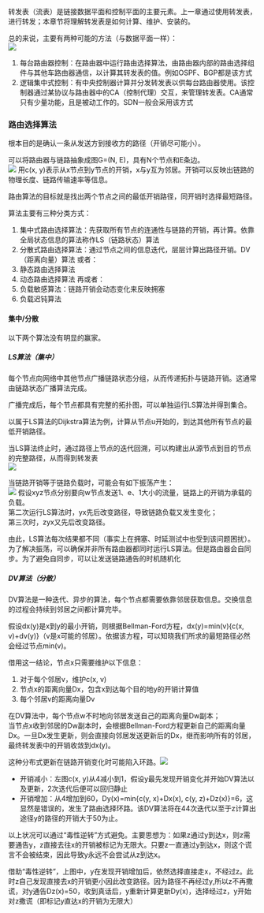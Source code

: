 
转发表（流表）是链接数据平面和控制平面的主要元素。上一章通过使用转发表，进行转发；本章节将理解转发表是如何计算、维护、安装的。

总的来说，主要有两种可能的方法（与数据平面一样）：      
![](Screenshot_2024-12-25-08-17-39-326_com.flyersoft.moonreaderp.png)
1. 每台路由器控制：在路由器中运行路由选择算法，由路由器内部的路由选择组件与其他车路由器通信，以计算其转发表的值。例如OSPF、BGP都是该方式
2. 逻辑集中式控制：有中央控制器计算并分发转发表以供每台路由器使用。该控制器通过某协议与路由器中的CA（控制代理）交互，来管理转发表。CA通常只有少量功能，且是被动工作的。SDN一般会采用该方式

### 路由选择算法

根本目的是确认一条从发送方到接收方的路径（开销尽可能小）。  

可以将路由器与链路抽象成图G=(N, E)，具有N个节点和E条边。  
![](Screenshot_2024-12-25-08-51-03-604_md.obsidian.png)
用c(x, y)表示从x节点到y节点的开销，x与y互为邻居。开销可以反映出链路的物理长度、链路传输速率等信息。

路由算法的目标就是找出两个节点之间的最低开销路径，同开销时选择最短路径。

算法主要有三种分类方式：
1. 集中式路由选择算法：先获取所有节点的连通性与链路的开销，再计算。依靠全局状态信息的算法称作LS（链路状态）算法
2. 分散式路由选择算法：通过节点之间的信息迭代，层层计算出路径开销。DV（距离向量）算法
或者：  
1. 静态路由选择算法
2. 动态路由选择算法
再或者：  
1. 负载敏感算法：链路开销会动态变化来反映拥塞
2. 负载迟钝算法

#### 集中/分散

以下两个算法没有明显的赢家。
##### LS算法（集中）
每个节点向网络中其他节点广播链路状态分组，从而传递拓扑与链路开销。这通常由链路状态广播算法完成。

广播完成后，每个节点都具有完整的拓扑图，可以单独运行LS算法并得到集合。

以属于LS算法的Dijkstra算法为例，计算从节点u开始的，到达其他所有节点的最低开销路径。  

当LS算法终止时，通过路径上节点的迭代回溯，可以构建出从源节点到目的节点的完整路径，从而得到转发表  
![](b4fe9a36d11104473f568c1d42423cd2.png)

当链路开销等于链路负载时，可能会有如下振荡产生：  
![](9bcaaa0a0c7622084b486b934e029763.png)
假设xyz节点分别要向w节点发送1、e、1大小的流量，链路上的开销为承载的负载。  
第二次运行LS算法时，yx先后改变路径，导致链路负载又发生变化；   
第三次时，zyx又先后改变路径。  

由此，LS算法每次结果都不同（事实上在拥塞、时延测试中也受到该问题困扰）。为了解决振荡，可以确保并非所有路由器都同时运行LS算法。但是路由器会自同步。为了避免自同步，可以让发送链路通告的时机随机化

##### DV算法（分散）

DV算法是一种迭代、异步的算法，每个节点都需要依靠邻居获取信息。交换信息的过程会持续到邻居之间都计算完毕。

假设dx(y)是x到y的最小开销，则根据Bellman-Ford方程，dx(y)=min(v){c(x, v)+dv(y)}（v是x可能的邻居）。依据该方程，可以知晓我们所求的最短路径必然会经过节点min(v)。

借用这一结论，节点x只需要维护以下信息：   
1. 对于每个邻居v，维护c(x, v)
2. 节点x的距离向量Dx，包含x到达每个目的地y的开销计算值
3. 每个邻居v的距离向量Dv

在DV算法中，每个节点w不时地向邻居发送自己的距离向量Dw副本；  
当节点x收到邻居的Dw副本时，会根据Bellman-Ford方程更新自己的距离向量Dx。一旦Dx发生更新，则会直接向邻居发送更新后的Dx，继而影响所有的邻居，最终转发表中的开销收敛到dx(y)。  

这种分布式更新在链路开销变化时可能陷入环路。![](d27d78d25c08cb9c888a92ea951fe06f.png)
- 开销减小：左图c(x, y)从4减小到1，假设y最先发现开销变化并开始DV算法以及更新，2次迭代后便可以回归静止
- 开销增加：从4增加到60，Dy(x)=min{c(y, x)+Dx(x), c(y, z)+Dz(x)}=6，这显然是错误的，发生了路由选择环路。该DV算法将在44次迭代以至于z计算出途径y的路径的开销大于50为止。

以上状况可以通过“毒性逆转”方式避免。主要思想为：如果z通过y到达x，则z需要通告y，z直接去往x的开销被标记为无限大。只要z一直通过y到达x，则这个谎言不会被结束，因此导致y永远不会尝试从z到达x。

借助“毒性逆转”，上图中，y在发现开销增加后，依然选择直接走x，不经过z。此时z自己发现直接去x的开销更小因此改变路径。因为路径不再经过y,所以z不再撒谎，对y通告Dz(x)=50，收到真话后，y重新计算更新Dy(x)，选择经过z，y开始对z撒谎（即标记y直达x的开销为无限大）

